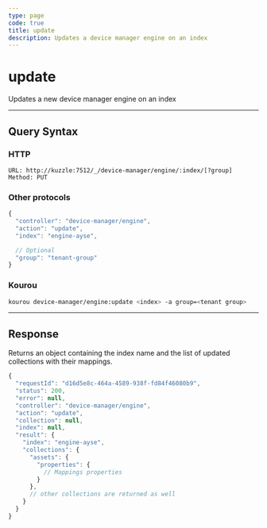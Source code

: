 ```yaml
---
type: page
code: true
title: update
description: Updates a device manager engine on an index
---
```


# update


Updates a new device manager engine on an index

---

## Query Syntax

### HTTP

```http
URL: http://kuzzle:7512/_/device-manager/engine/:index/[?group]
Method: PUT
```

### Other protocols

```js
{
  "controller": "device-manager/engine",
  "action": "update",
  "index": "engine-ayse",

  // Optional
  "group": "tenant-group"
}
```

### Kourou

```bash
kourou device-manager/engine:update <index> -a group=<tenant group>
```
---

## Response

Returns an object containing the index name and the list of updated collections with their mappings.

```js
{
  "requestId": "d16d5e8c-464a-4589-938f-fd84f46080b9",
  "status": 200,
  "error": null,
  "controller": "device-manager/engine",
  "action": "update",
  "collection": null,
  "index": null,
  "result": {
    "index": "engine-ayse",
    "collections": {
      "assets": {
        "properties": {
          // Mappings properties
        }
      },
      // other collections are returned as well
    }
  }
}
```
